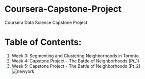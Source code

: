 # Coursera-Capstone-Project
Coursera Data Science Capstone Project

# Table of Contents:
1. Week 3: Segmenting and Clustering Neighborhoods in Toronto
2. Week 4: Capstone Project - The Battle of Neighborhoods (Pt_1)
3. Week 5: Capstone Project - The Battle of Neighborhoods (Pt_2)
![newyork](C:\Users\ASUS\Pictures\Screenshots\newyork.png)
